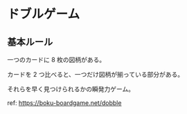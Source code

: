 # ドブルゲーム

## 基本ルール

一つのカードに 8 枚の図柄がある。

カードを 2 つ比べると、一つだけ図柄が揃っている部分がある。

それらを早く見つけられるかの瞬発力ゲーム。

ref: https://boku-boardgame.net/dobble
